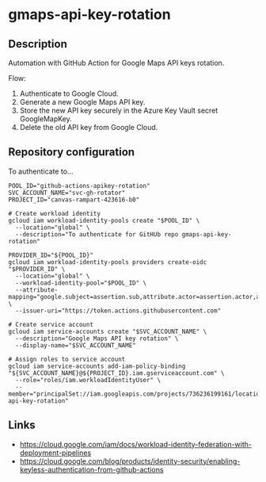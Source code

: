 # gmaps-api-key-rotation

## Description
Automation with GitHub Action for Google Maps API keys rotation.

Flow:
1. Authenticate to Google Cloud.
2. Generate a new Google Maps API key.
3. Store the new API key securely in the Azure Key Vault secret GoogleMapKey.
4. Delete the old API key from Google Cloud.

## Repository configuration
To authenticate to...


```
POOL_ID="github-actions-apikey-rotation"
SVC_ACCOUNT_NAME="svc-gh-rotator"
PROJECT_ID="canvas-rampart-423616-b0"

# Create workload identity
gcloud iam workload-identity-pools create "$POOL_ID" \
  --location="global" \
  --description="To authenticate for GitHUb repo gmaps-api-key-rotation"

PROVIDER_ID="${POOL_ID}"
gcloud iam workload-identity-pools providers create-oidc "$PROVIDER_ID" \
  --location="global" \
  --workload-identity-pool="$POOL_ID" \
  --attribute-mapping="google.subject=assertion.sub,attribute.actor=assertion.actor,attribute.aud=assertion.aud" \
  --issuer-uri="https://token.actions.githubusercontent.com"

# Create service account
gcloud iam service-accounts create "$SVC_ACCOUNT_NAME" \
  --description="Google Maps API key rotation" \
  --display-name="$SVC_ACCOUNT_NAME"

# Assign roles to service account
gcloud iam service-accounts add-iam-policy-binding "${SVC_ACCOUNT_NAME}@${PROJECT_ID}.iam.gserviceaccount.com" \
  --role="roles/iam.workloadIdentityUser" \
  --member="principalSet://iam.googleapis.com/projects/736236199161/locations/global/workloadIdentityPools/${POOL_ID}/attribute.repository/bociankruk/gmaps-api-key-rotation"
```

## Links
 * https://cloud.google.com/iam/docs/workload-identity-federation-with-deployment-pipelines
 * https://cloud.google.com/blog/products/identity-security/enabling-keyless-authentication-from-github-actions
